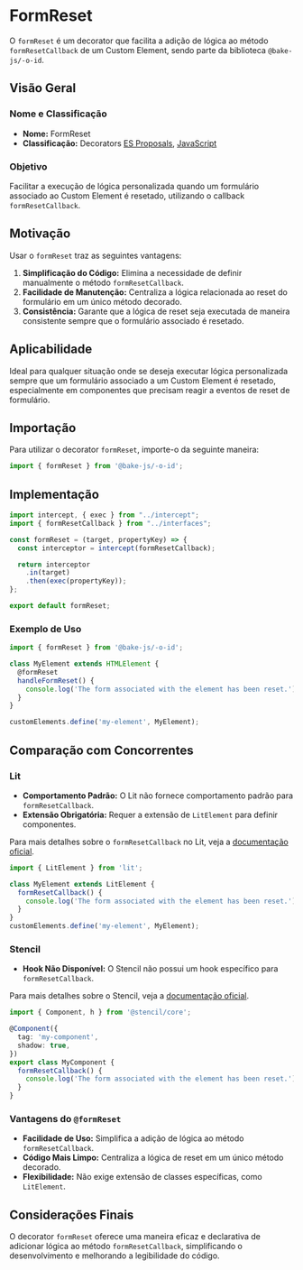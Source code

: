 # FormReset

O `formReset` é um decorator que facilita a adição de lógica ao método `formResetCallback` de um Custom Element, sendo parte da biblioteca `@bake-js/-o-id`.

## Visão Geral

### Nome e Classificação

- **Nome:** FormReset
- **Classificação:** Decorators [ES Proposals](https://www.proposals.es/proposals/Decorators), [JavaScript](https://developer.mozilla.org/en-US/docs/Web/JavaScript/Reference/Classes)

### Objetivo

Facilitar a execução de lógica personalizada quando um formulário associado ao Custom Element é resetado, utilizando o callback `formResetCallback`.

## Motivação

Usar o `formReset` traz as seguintes vantagens:

1. **Simplificação do Código:** Elimina a necessidade de definir manualmente o método `formResetCallback`.
2. **Facilidade de Manutenção:** Centraliza a lógica relacionada ao reset do formulário em um único método decorado.
3. **Consistência:** Garante que a lógica de reset seja executada de maneira consistente sempre que o formulário associado é resetado.

## Aplicabilidade

Ideal para qualquer situação onde se deseja executar lógica personalizada sempre que um formulário associado a um Custom Element é resetado, especialmente em componentes que precisam reagir a eventos de reset de formulário.

## Importação

Para utilizar o decorator `formReset`, importe-o da seguinte maneira:

```javascript
import { formReset } from '@bake-js/-o-id';
```

## Implementação

```javascript
import intercept, { exec } from "../intercept";
import { formResetCallback } from "../interfaces";

const formReset = (target, propertyKey) => {
  const interceptor = intercept(formResetCallback);

  return interceptor
    .in(target)
    .then(exec(propertyKey));
};

export default formReset;
```

### Exemplo de Uso

```javascript
import { formReset } from '@bake-js/-o-id';

class MyElement extends HTMLElement {
  @formReset
  handleFormReset() {
    console.log('The form associated with the element has been reset.');
  }
}

customElements.define('my-element', MyElement);
```

## Comparação com Concorrentes

### Lit

- **Comportamento Padrão:** O Lit não fornece comportamento padrão para `formResetCallback`.
- **Extensão Obrigatória:** Requer a extensão de `LitElement` para definir componentes.

Para mais detalhes sobre o `formResetCallback` no Lit, veja a [documentação oficial](https://lit.dev/docs/components/forms/).

```javascript
import { LitElement } from 'lit';

class MyElement extends LitElement {
  formResetCallback() {
    console.log('The form associated with the element has been reset.');
  }
}
customElements.define('my-element', MyElement);
```

### Stencil

- **Hook Não Disponível:** O Stencil não possui um hook específico para `formResetCallback`.

Para mais detalhes sobre o Stencil, veja a [documentação oficial](https://stenciljs.com/docs/forms).

```typescript
import { Component, h } from '@stencil/core';

@Component({
  tag: 'my-component',
  shadow: true,
})
export class MyComponent {
  formResetCallback() {
    console.log('The form associated with the element has been reset.');
  }
}
```

### Vantagens do `@formReset`

- **Facilidade de Uso:** Simplifica a adição de lógica ao método `formResetCallback`.
- **Código Mais Limpo:** Centraliza a lógica de reset em um único método decorado.
- **Flexibilidade:** Não exige extensão de classes específicas, como `LitElement`.

## Considerações Finais

O decorator `formReset` oferece uma maneira eficaz e declarativa de adicionar lógica ao método `formResetCallback`, simplificando o desenvolvimento e melhorando a legibilidade do código.
